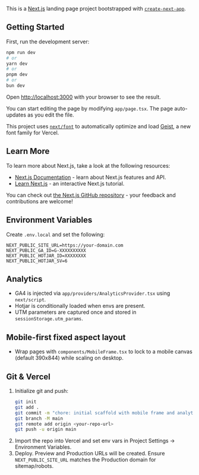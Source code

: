 This is a [Next.js](https://nextjs.org) landing page project bootstrapped with [`create-next-app`](https://nextjs.org/docs/app/api-reference/cli/create-next-app).

## Getting Started

First, run the development server:

```bash
npm run dev
# or
yarn dev
# or
pnpm dev
# or
bun dev
```

Open [http://localhost:3000](http://localhost:3000) with your browser to see the result.

You can start editing the page by modifying `app/page.tsx`. The page auto-updates as you edit the file.

This project uses [`next/font`](https://nextjs.org/docs/app/building-your-application/optimizing/fonts) to automatically optimize and load [Geist](https://vercel.com/font), a new font family for Vercel.

## Learn More

To learn more about Next.js, take a look at the following resources:

- [Next.js Documentation](https://nextjs.org/docs) - learn about Next.js features and API.
- [Learn Next.js](https://nextjs.org/learn) - an interactive Next.js tutorial.

You can check out [the Next.js GitHub repository](https://github.com/vercel/next.js) - your feedback and contributions are welcome!

## Environment Variables

Create `.env.local` and set the following:

```
NEXT_PUBLIC_SITE_URL=https://your-domain.com
NEXT_PUBLIC_GA_ID=G-XXXXXXXXXX
NEXT_PUBLIC_HOTJAR_ID=XXXXXXXX
NEXT_PUBLIC_HOTJAR_SV=6
```

## Analytics
- GA4 is injected via `app/providers/AnalyticsProvider.tsx` using `next/script`.
- Hotjar is conditionally loaded when envs are present.
- UTM parameters are captured once and stored in `sessionStorage.utm_params`.

## Mobile-first fixed aspect layout
- Wrap pages with `components/MobileFrame.tsx` to lock to a mobile canvas (default 390x844) while scaling on desktop.

## Git & Vercel
1. Initialize git and push:
   ```bash
   git init
   git add .
   git commit -m "chore: initial scaffold with mobile frame and analytics"
   git branch -M main
   git remote add origin <your-repo-url>
   git push -u origin main
   ```
2. Import the repo into Vercel and set env vars in Project Settings → Environment Variables.
3. Deploy. Preview and Production URLs will be created. Ensure `NEXT_PUBLIC_SITE_URL` matches the Production domain for sitemap/robots.
